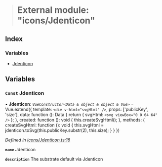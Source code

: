 > # External module: "icons/Jdenticon"

## Index

### Variables

* [Jdenticon](_icons_jdenticon_.md#const-jdenticon)

## Variables

### `Const` Jdenticon

• **Jdenticon**: *`VueConstructor<Data & object & object & Vue>`* =  Vue.extend({
  template: `<div v-html="svgHtml" />`,
  props: ['publicKey', 'size'],
  data: function (): Data {
    return {
      svgHtml: `<svg viewBox="0 0 64 64" />`
    };
  },
  created: function (): void {
    this.createSvgHtml();
  },
  methods: {
    createSvgHtml: function (): void {
      this.svgHtml = jdenticon.toSvg(this.publicKey.substr(2), this.size);
    }
  }
})

*Defined in [icons/Jdenticon.ts:16](https://github.com/polkadot-js/ui/blob/874d297/packages/vue-identicon/src/icons/Jdenticon.ts#L16)*

**`name`** Jdenticon

**`description`** The substrate default via Jdenticon